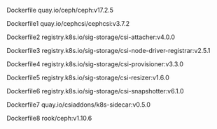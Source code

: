 Dockerfile quay.io/ceph/ceph:v17.2.5

Dockerfile1 quay.io/cephcsi/cephcsi:v3.7.2

Dockerfile2 registry.k8s.io/sig-storage/csi-attacher:v4.0.0

Dockerfile3 registry.k8s.io/sig-storage/csi-node-driver-registrar:v2.5.1

Dockerfile4 registry.k8s.io/sig-storage/csi-provisioner:v3.3.0

Dockerfile5 registry.k8s.io/sig-storage/csi-resizer:v1.6.0

Dockerfile6 registry.k8s.io/sig-storage/csi-snapshotter:v6.1.0

Dockerfile7 quay.io/csiaddons/k8s-sidecar:v0.5.0

Dockerfile8 rook/ceph:v1.10.6
